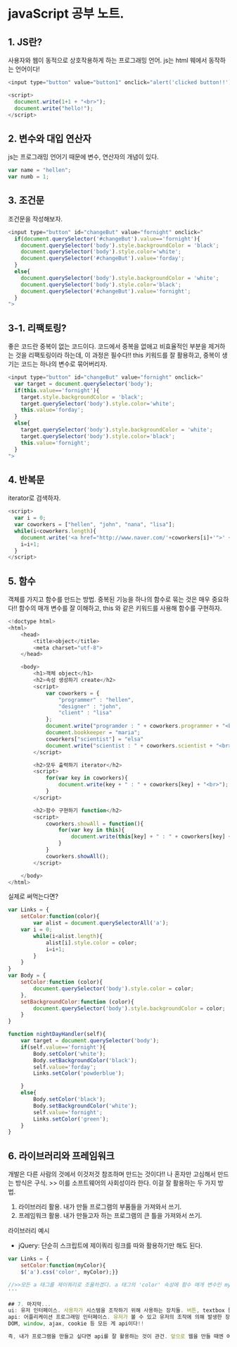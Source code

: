 # javaScript 공부 노트. 

## 1. JS란?
사용자와 웹이 동적으로 상호작용하게 하는 프로그래밍 언어. js는 html 웨에서 동작하는 언어이다! 
```ex.js
<input type="button" value="button1" onclick="alert('clicked button!!')">

<script>
  document.write(1+1 + "<br>");
  document.write("hello!");
</script>
```

## 2. 변수와 대입 연산자
js는 프로그래밍 언어기 때문에 변수, 연산자의 개념이 있다. 
```ex.js
var name = "hellen";
var numb = 1;
```

## 3. 조건문
조건문을 작성해보자.
```ex.js
<input type="button" id="changeBut" value="fornight" onclick="
  if(document.querySelector('#changeBut').value=='fornight'){
    document.querySelector('body').style.backgroundColor = 'black';
    document.querySelector('body').style.color='white';
    document.querySelector('#changeBut').value='forday';
  }
  else{
    document.querySelector('body').style.backgroundColor = 'white';
    document.querySelector('body').style.color='black';
    document.querySelector('#changeBut').value='fornight';
  }
">
```

## 3-1. 리팩토링?
좋은 코드란 중복이 없는 코드이다. 코드에서 중복을 없애고 비효율적인 부분을 제거하는 것을 리팩토링이라 하는데, 이 과정은 필수다!! this 키워드를 잘 활용하고, 중복이 생기는 코드는 하나의 변수로 묶어버리자.
```ex.js
<input type="button" id="changeBut" value="fornight" onclick="
  var target = document.querySelector('body');
  if(this.value=='fornight'){
    target.style.backgroundColor = 'black';
    target.querySelector('body').style.color='white';
    this.value='forday';
  }
  else{
    target.querySelector('body').style.backgroundColor = 'white';
    target.querySelector('body').style.color='black';
    this.value='fornight';
  }
">
```

## 4. 반복문
iterator로 검색하자.
```ex.js
<script>
  var i = 0;
  var coworkers = ["hellen", "john", "nana", "lisa"];
  while(i<coworkers.length){
    document.write('<a href="http://www.naver.com/'+coworkers[i]+'">' + coworkers[i] + '</a>' + "<br>");
    i=i+1;
  }
</script>
```

## 5. 함수
객체를 가지고 함수를 만드는 방법. 
중복된 기능을 하나의 함수로 묶는 것은 매우 중요하다!! 함수의 매개 변수를 잘 이해하고, this 와 같은 키워드를 사용해 함수를 구현하자.
```ex.js
<!doctype html>
<html>
    <head>
        <title>object</title>
        <meta charset="utf-8">
    </head>

    <body>
        <h1>객체 object</h1>
        <h2>속성 생성하기 create</h2>
        <script>
            var coworkers = {
                "programmer" : "hellen",
                "designer" : "john",
                "client" : "lisa"
            };
            document.write("programder : " + coworkers.programmer + "<br>");
            document.bookkeeper = "maria";
            coworkers["scientist"] = "elsa"
            document.write("scientist : " + coworkers.scientist + "<br>");        
        </script>

        <h2>모두 출력하기 iterator</h2>
        <script>
            for(var key in coworkers){
                document.write(key + " : " + coworkers[key] + "<br>");
            }
        </script>

        <h2>함수 구현하기 function</h2>
        <script>
            coworkers.showAll = function(){
                for(var key in this){
                    document.write(this[key] + " : " + coworkers[key] + "<br>");
                }
            }
            coworkers.showAll();
        </script>

    </body>
</html>
```

실제로 써먹는다면?
```ex.js
var Links = {
    setColor:function(color){
        var alist = document.querySelectorAll('a');
    var i = 0;
        while(i<alist.length){
            alist[i].style.color = color;
            i=i+1;
        }
    } 
}
var Body = {
    setColor:function (color){
        document.querySelector('body').style.color = color;
    },
    setBackgroundColor:function (color){
        document.querySelector('body').style.backgroundColor = color;
    }
}

function nightDayHandler(self){
    var target = document.querySelector('body');
    if(self.value=='fornight'){
        Body.setColor('white');
        Body.setBackgroundColor('black');
        self.value='forday';
        Links.setColor('powderblue');

    }
    else{
        Body.setColor('black');
        Body.setBackgroundColor('white');
        self.value='fornight';
        Links.setColor('green');
    }
}
```

## 6. 라이브러리와 프레임워크
개발은 다른 사람의 것에서 이것저것 참조하며 만드는 것이다!! 나 혼자만 고심해서 만드는 방식은 구식. >> 이를 소프트웨어의 사회성이라 한다.
이걸 잘 활용하는 두 가지 방법.
1. 라이브러리 활용. 내가 만들 프로그램의 부품들을 가져와서 쓰기.
2. 프레임워크 활용. 내가 만들고자 하는 프로그램의 큰 틀을 가져와서 쓰기.

라이브러리 예시
* jQuery: 단순히 스크립트에 제이쿼리 링크를 따와 활용하기만 해도 된다.
```ex.js
var Links = {
    setColor:function(myColor){
	$('a').css('color', myColor);}}

//>>모든 a 태그를 제이쿼리로 조율하겠다. a 태그의 'color' 속성에 함수 매개 변수인 myColor을 넣겠다.
'''

## 7. 마지막...
ui: 유저 인터페이스. 사용자가 시스템을 조작하기 위해 사용하는 장치들. 버튼, textbox 등...
api: 어플리케이션 프로그래밍 인터페이스. 유저가 볼 수 있고 유저의 조작에 의해 발생한 장치지만, 프로그래머가 우선적으로 만든 장치. alert 창 등...
DOM, window, ajax, cookie 등 모든 게 api이다!!

즉, 내가 프로그램을 만들고 싶다면 api를 잘 활용하는 것이 관건. 앞으로 웹을 만들 때엔 여러 api를 검색하고 사용하면서 만들어보자!!
